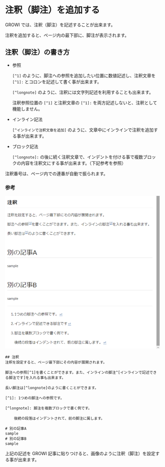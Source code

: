 # 注釈（脚注）を追加する

GROWI では、注釈（脚注）を記述することが出来ます。

注釈を追加すると、ページ内の最下部に、脚注が表示されます。

## 注釈（脚注）の書き方

- 参照

   `[^1]` のように、脚注への参照を追加したい位置に数値記述し、注釈文章を `[^1]:` とコロンを記述して書く事が出来ます。

   `[^longnote]` のように、注釈には文字列記述を利用することも出来ます。

   注釈参照位置の `[^1]` と注釈文章の `[^1]:` を両方記述しないと、注釈として機能しません。

- インライン記法

   `[^インラインで注釈文章を追加]` のように、文章中にインラインで注釈を追加する事が出来ます。

- ブロック記法

   `[^longnote]:` の後に続く注釈文章で、インデントを付ける事で複数ブロックの内容を注釈文にする事が出来ます。（下記参考を参照）

注釈番号は、ページ内での連番が自動で振られます。

### 参考

![](./images/footnote.png)


```
## 注釈
注釈を設定すると、ページ最下部にその内容が展開されます。

脚注への参照[^1]を書くことができます。また、インラインの脚注^[インラインで記述できる脚注です]を入れる事も出来ます。

長い脚注は[^longnote]のように書くことができます。

[^1]: 1つめの脚注への参照です。

[^longnote]: 脚注を複数ブロックで書く例です。

    後続の段落はインデントされて、前の脚注に属します。

# 別の記事A
sample
# 別の記事B
sample
```

上記の記述を GROWI 記事に貼りつけると、画像のように注釈（脚注）を設定する事が出来ます。
